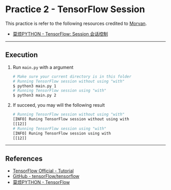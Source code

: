 # Practice 2 - TensorFlow Session

This practice is refer to the following resources credited to [Morvan](https://github.com/MorvanZhou).
* [莫烦PYTHON - TensorFlow: Session 会话控制](https://morvanzhou.github.io/tutorials/machine-learning/tensorflow/2-3-session/)

---
## Execution

1. Run `main.py` with a argument
    ```bash
    # Make sure your current directory is in this folder
    # Running TensorFlow session without using "with"
    $ python3 main.py 1
    # Running TensorFlow session using "with"
    $ python3 main.py 2
    ```
2. If succeed, you may will the following result
    ```bash
    # Running TensorFlow session without using "with"
    [INFO] Runing TensorFlow session without using with
    [[12]]
    # Running TensorFlow session using "with"
    [INFO] Runing TensorFlow session using with
    [[12]]
    ```

---
## References

* [TensorFlow Official - Tutorial](https://www.tensorflow.org/tutorials/)
* [GitHub - tensorFlow/tensorflow](https://github.com/tensorflow/tensorflow)
* [莫烦PYTHON - TensorFlow](https://morvanzhou.github.io/tutorials/machine-learning/tensorflow)